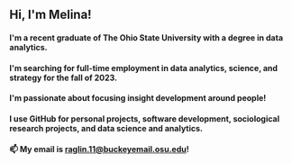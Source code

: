 ## Hi, I'm Melina!

#### I'm a recent graduate of The Ohio State University with a degree in data analytics.
#### I'm searching for full-time employment in data analytics, science, and strategy for the fall of 2023. 
#### I'm passionate about focusing insight development around people!

#### I use GitHub for personal projects, software development, sociological research projects, and data science and analytics.
#### 📫 My email is raglin.11@buckeyemail.osu.edu!

<!--
**mlraglin/mlraglin** is a ✨ _special_ ✨ repository because its `README.md` (this file) appears on your GitHub profile.

Here are some ideas to get you started:

- 🔭 I’m currently working on ...
- 🌱 I’m currently learning ...
- 👯 I’m looking to collaborate on ...
- 🤔 I’m looking for help with ...
- 💬 Ask me about ...
- 📫 How to reach me: ...
- 😄 Pronouns: ...
- ⚡ Fun fact: ...
-->
